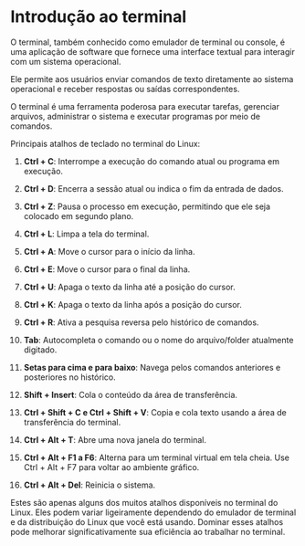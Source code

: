 # Introdução ao terminal

O terminal, também conhecido como emulador de terminal ou console, é uma aplicação de software que fornece uma interface textual para interagir com um sistema operacional. 

Ele permite aos usuários enviar comandos de texto diretamente ao sistema operacional e receber respostas ou saídas correspondentes. 

O terminal é uma ferramenta poderosa para executar tarefas, gerenciar arquivos, administrar o sistema e executar programas por meio de comandos.

Principais atalhos de teclado no terminal do Linux:

1. **Ctrl + C**: Interrompe a execução do comando atual ou programa em execução.

2. **Ctrl + D**: Encerra a sessão atual ou indica o fim da entrada de dados.

3. **Ctrl + Z**: Pausa o processo em execução, permitindo que ele seja colocado em segundo plano.

4. **Ctrl + L**: Limpa a tela do terminal.

5. **Ctrl + A**: Move o cursor para o início da linha.

6. **Ctrl + E**: Move o cursor para o final da linha.

7. **Ctrl + U**: Apaga o texto da linha até a posição do cursor.

8. **Ctrl + K**: Apaga o texto da linha após a posição do cursor.

9. **Ctrl + R**: Ativa a pesquisa reversa pelo histórico de comandos.

10. **Tab**: Autocompleta o comando ou o nome do arquivo/folder atualmente digitado.

11. **Setas para cima e para baixo**: Navega pelos comandos anteriores e posteriores no histórico.

12. **Shift + Insert**: Cola o conteúdo da área de transferência.

13. **Ctrl + Shift + C e Ctrl + Shift + V**: Copia e cola texto usando a área de transferência do terminal.

14. **Ctrl + Alt + T**: Abre uma nova janela do terminal.

15. **Ctrl + Alt + F1 a F6**: Alterna para um terminal virtual em tela cheia. Use Ctrl + Alt + F7 para voltar ao ambiente gráfico.

16. **Ctrl + Alt + Del**: Reinicia o sistema.

Estes são apenas alguns dos muitos atalhos disponíveis no terminal do Linux. Eles podem variar ligeiramente dependendo do emulador de terminal e da distribuição do Linux que você está usando. Dominar esses atalhos pode melhorar significativamente sua eficiência ao trabalhar no terminal.
